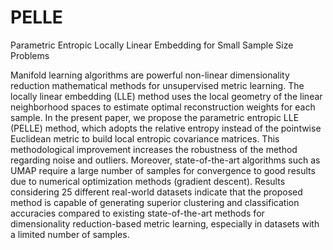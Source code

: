 # PELLE
Parametric Entropic Locally Linear Embedding for Small Sample Size Problems

Manifold learning algorithms are powerful non-linear dimensionality reduction mathematical methods for unsupervised metric learning. The locally linear embedding (LLE) method uses the local geometry of the linear neighborhood spaces to estimate optimal reconstruction weights for each sample. In the present paper, we propose the parametric entropic LLE (PELLE) method, which adopts the relative entropy instead of the pointwise Euclidean metric to build local entropic covariance matrices. This methodological improvement increases the robustness of the method regarding noise and outliers. Moreover, state-of-the-art algorithms such as UMAP require a large number of samples for convergence to good results due to numerical optimization methods (gradient descent). Results considering 25 different real-world datasets indicate that the proposed method is capable of generating superior clustering and classification accuracies compared to existing state-of-the-art methods for dimensionality reduction-based metric learning, especially in datasets with a limited number of samples.
